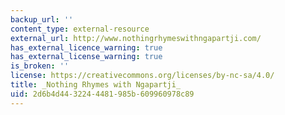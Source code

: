 ```yaml
---
backup_url: ''
content_type: external-resource
external_url: http://www.nothingrhymeswithngapartji.com/
has_external_licence_warning: true
has_external_license_warning: true
is_broken: ''
license: https://creativecommons.org/licenses/by-nc-sa/4.0/
title: _Nothing Rhymes with Ngapartji_
uid: 2d6b4d44-3224-4481-985b-609960978c89
---
```

